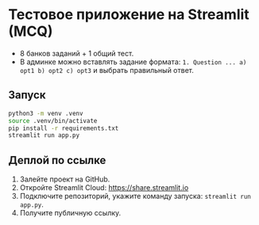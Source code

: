 # Тестовое приложение на Streamlit (MCQ)

- 8 банков заданий + 1 общий тест.
- В админке можно вставлять задание формата: `1. Question ... a) opt1 b) opt2 c) opt3` и выбрать правильный ответ.

## Запуск

```bash
python3 -m venv .venv
source .venv/bin/activate
pip install -r requirements.txt
streamlit run app.py
```

## Деплой по ссылке

1. Залейте проект на GitHub.
2. Откройте Streamlit Cloud: https://share.streamlit.io
3. Подключите репозиторий, укажите команду запуска: `streamlit run app.py`.
4. Получите публичную ссылку.
